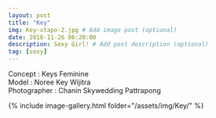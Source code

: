 ```yaml
---
layout: post
title: "Key"
img: Key-xtapo-2.jpg # Add image post (optional)
date: 2018-11-26 06:20:00
description: Sexy Girl! # Add post description (optional)
tag: [sexy]
---
```

Concept : Keys Feminine  
Model : Noree Key Wijitra  
Photographer : Chanin Skywedding Pattrapong      


{% include image-gallery.html folder="/assets/img/Key/" %}

